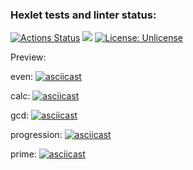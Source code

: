 ### Hexlet tests and linter status:
[![Actions Status](https://github.com/ID0NTMIND/frontend-project-lvl1/workflows/hexlet-check/badge.svg)](https://github.com/ID0NTMIND/frontend-project-lvl1/actions)
<a href="https://codeclimate.com/github/ID0NTMIND/frontend-project-lvl1/maintainability"><img src="https://api.codeclimate.com/v1/badges/7a708fae50cfaa1fca22/maintainability" /></a>
[![License: Unlicense](https://img.shields.io/badge/license-Unlicense-blue.svg)](http://unlicense.org/)

Preview: 

even:
[![asciicast](https://asciinema.org/a/UfBzCLU6yxn8mMmMMuaBra3PH.svg)](https://asciinema.org/a/UfBzCLU6yxn8mMmMMuaBra3PH)

calc:
[![asciicast](https://asciinema.org/a/WK2OkDtwiys5InmsKIK4XyoOj.svg)](https://asciinema.org/a/WK2OkDtwiys5InmsKIK4XyoOj)

gcd: 
[![asciicast](https://asciinema.org/a/9NV0zkrDcVZdXktoxhqOJC43g.svg)](https://asciinema.org/a/9NV0zkrDcVZdXktoxhqOJC43g)

progression:
[![asciicast](https://asciinema.org/a/fpPX6CvnAHCo4fLLRV5m4aDUA.svg)](https://asciinema.org/a/fpPX6CvnAHCo4fLLRV5m4aDUA)

prime:
[![asciicast](https://asciinema.org/a/07ntYW5x2Z1Xnmk7rELKcXDYV.svg)](https://asciinema.org/a/07ntYW5x2Z1Xnmk7rELKcXDYV)


